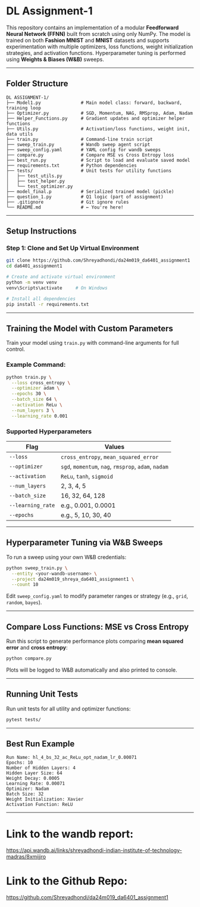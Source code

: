 # DL Assignment-1

This repository contains an implementation of a modular **Feedforward Neural Network (FFNN)** built from scratch using only NumPy. The model is trained on both **Fashion MNIST** and **MNIST** datasets and supports experimentation with multiple optimizers, loss functions, weight initialization strategies, and activation functions. Hyperparameter tuning is performed using **Weights & Biases (W&B)** sweeps.

---

## Folder Structure

```
DL ASSIGNMENT-1/
├── Model1.py               # Main model class: forward, backward, training loop
├── Optimizer.py            # SGD, Momentum, NAG, RMSprop, Adam, Nadam
├── Helper_Functions.py     # Gradient updates and optimizer helper functions
├── Utils.py                # Activation/loss functions, weight init, data utils
├── train.py                # Command-line train script
├── sweep_train.py          # Wandb sweep agent script
├── sweep_config.yaml       # YAML config for wandb sweeps
├── compare.py              # Compare MSE vs Cross Entropy loss
├── best_run.py             # Script to load and evaluate saved model
├── requirements.txt        # Python dependencies
├── tests/                  # Unit tests for utility functions
│   ├── test_utils.py
│   ├── test_helper.py
│   └── test_optimizer.py
├── model_final.p           # Serialized trained model (pickle)
├── question_1.py           # Q1 logic (part of assignment)
├── .gitignore              # Git ignore rules
└── README.md               # ← You're here!
```

---

## Setup Instructions

### Step 1: Clone and Set Up Virtual Environment

```bash
git clone https://github.com/Shreyadhondi/da24m019_da6401_assignment1
cd da6401_assignment1

# Create and activate virtual environment
python -m venv venv
venv\Scripts\activate     # On Windows

# Install all dependencies
pip install -r requirements.txt
```

---

## Training the Model with Custom Parameters

Train your model using `train.py` with command-line arguments for full control.

### Example Command:

```bash
python train.py \
  --loss cross_entropy \
  --optimizer adam \
  --epochs 30 \
  --batch_size 64 \
  --activation ReLu \
  --num_layers 3 \
  --learning_rate 0.001
```

### Supported Hyperparameters

| Flag             | Values                                                                 |
|------------------|------------------------------------------------------------------------|
| `--loss`         | `cross_entropy`, `mean_squared_error`                                  |
| `--optimizer`    | `sgd`, `momentum`, `nag`, `rmsprop`, `adam`, `nadam`                   |
| `--activation`   | `ReLu`, `tanh`, `sigmoid`                                               |
| `--num_layers`   | 2, 3, 4, 5                                                              |
| `--batch_size`   | 16, 32, 64, 128                                                         |
| `--learning_rate`| e.g., 0.001, 0.0001                                                     |
| `--epochs`       | e.g., 5, 10, 30, 40                                                     |

---

## Hyperparameter Tuning via W&B Sweeps

To run a sweep using your own W&B credentials:

```bash
python sweep_train.py \
  --entity <your-wandb-username> \
  --project da24m019_shreya_da6401_assignment1 \
  --count 10
```

Edit `sweep_config.yaml` to modify parameter ranges or strategy (e.g., `grid`, `random`, `bayes`).

---

## Compare Loss Functions: MSE vs Cross Entropy

Run this script to generate performance plots comparing **mean squared error** and **cross entropy**:

```bash
python compare.py
```

Plots will be logged to W&B automatically and also printed to console.

---

## Running Unit Tests

Run unit tests for all utility and optimizer functions:

```bash
pytest tests/
```

---

## Best Run Example

```text
Run Name: hl_4_bs_32_ac_ReLu_opt_nadam_lr_0.00071
Epochs: 10
Number of Hidden Layers: 4
Hidden Layer Size: 64
Weight Decay: 0.0005
Learning Rate: 0.00071
Optimizer: Nadam
Batch Size: 32
Weight Initialization: Xavier
Activation Function: ReLU
```
---
# Link to the wandb report:
https://api.wandb.ai/links/shreyadhondi-indian-institute-of-technology-madras/8xmijjro
# Link to the Github Repo:
https://github.com/Shreyadhondi/da24m019_da6401_assignment1
